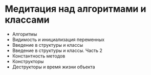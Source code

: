 # Медитация над алгоритмами и классами

 - Алгоритмы
 - Видимость и инициализация переменных
 - Введение в структуры и классы
 - Введение в структуры и классы. Часть 2
 - Константность методов
 - Конструкторы
 - Деструкторы и время жизни объекта
